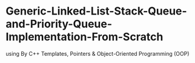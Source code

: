 # Generic-Linked-List-Stack-Queue-and-Priority-Queue-Implementation-From-Scratch
using By C++ Templates, Pointers &amp; Object-Oriented Programming (OOP)

